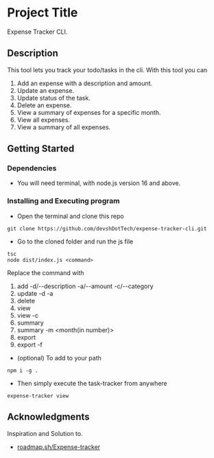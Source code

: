 # Project Title

Expense Tracker CLI.

## Description

This tool lets you track your todo/tasks in the cli. With this tool you can 
1. Add an expense with a description and amount.
2. Update an expense.
3. Update status of the task.
4. Delete an expense.
5. View a summary of expenses for a specific month.
6. View all expenses.
7. View a summary of all expenses.

## Getting Started

### Dependencies

* You will need terminal, with node.js version 16 and above. 

### Installing and Executing program

* Open the terminal and clone this repo
```
git clone https://github.com/devshDotTech/expense-tracker-cli.git
```
* Go to the cloned folder and run the js file
```
tsc
node dist/index.js <command>
```
Replace the command with 
1. add -d/--description <description> -a/--amount <amount> -c/--category <category>
2. update <id> -d <description> -a <amount>
3. delete <id>
4. view
5. view -c <category>
6. summary
7. summary -m <month(in number)>
8. export
9. export -f <filename>

* (optional) To add to your path
```
npm i -g .
```
* Then simply execute the task-tracker from anywhere
```
expense-tracker view
```

## Acknowledgments

Inspiration and Solution to.
* [roadmap.sh/Expense-tracker](https://roadmap.sh/projects/expense-tracker)
